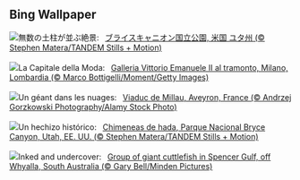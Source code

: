 ## Bing Wallpaper
![](https://www.bing.com/th?id=OHR.BryceHoodoos_JA-JP0914701137_UHD.jpg&w=1000)無数の土柱が並ぶ絶景:&nbsp;&ensp;[ブライスキャニオン国立公園, 米国 ユタ州 (© Stephen Matera/TANDEM Stills + Motion)](https://www.bing.com/th?id=OHR.BryceHoodoos_JA-JP0914701137_UHD.jpg)
<br><br/>
![](https://www.bing.com/th?id=OHR.MilanFashionWeek_IT-IT9622143512_UHD.jpg&w=1000)La Capitale della Moda:&nbsp;&ensp;[Galleria Vittorio Emanuele II al tramonto, Milano, Lombardia (© Marco Bottigelli/Moment/Getty Images)](https://www.bing.com/th?id=OHR.MilanFashionWeek_IT-IT9622143512_UHD.jpg)
<br><br/>
![](https://www.bing.com/th?id=OHR.MillauBridge_FR-FR5934709762_UHD.jpg&w=1000)Un géant dans les nuages:&nbsp;&ensp;[Viaduc de Millau, Aveyron, France (© Andrzej Gorzkowski Photography/Alamy Stock Photo)](https://www.bing.com/th?id=OHR.MillauBridge_FR-FR5934709762_UHD.jpg)
<br><br/>
![](https://www.bing.com/th?id=OHR.BryceHoodoos_ES-ES5738568418_UHD.jpg&w=1000)Un hechizo histórico:&nbsp;&ensp;[Chimeneas de hada, Parque Nacional Bryce Canyon, Utah, EE. UU. (© Stephen Matera/TANDEM Stills + Motion)](https://www.bing.com/th?id=OHR.BryceHoodoos_ES-ES5738568418_UHD.jpg)
<br><br/>
![](https://www.bing.com/th?id=OHR.GiantCuttlefish_EN-GB1252194719_UHD.jpg&w=1000)Inked and undercover:&nbsp;&ensp;[Group of giant cuttlefish in Spencer Gulf, off Whyalla, South Australia (© Gary Bell/Minden Pictures)](https://www.bing.com/th?id=OHR.GiantCuttlefish_EN-GB1252194719_UHD.jpg)
<br><br/>
